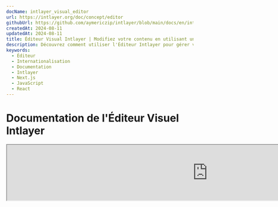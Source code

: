 ```yaml
---
docName: intlayer_visual_editor
url: https://intlayer.org/doc/concept/editor
githubUrl: https://github.com/aymericzip/intlayer/blob/main/docs/en/intlayer_visual_editor.md
createdAt: 2024-08-11
updatedAt: 2024-08-11
title: Éditeur Visual Intlayer | Modifiez votre contenu en utilisant un éditeur visuel
description: Découvrez comment utiliser l'Éditeur Intlayer pour gérer votre site web multilingue. Suivez les étapes de cette documentation en ligne pour configurer votre projet en quelques minutes.
keywords:
  - Éditeur
  - Internationalisation
  - Documentation
  - Intlayer
  - Next.js
  - JavaScript
  - React
---
```


# Documentation de l'Éditeur Visuel Intlayer

<iframe title="Visual Editor + CMS for Your Web App: Intlayer Explained" class="m-auto aspect-[16/9] w-full overflow-hidden rounded-lg border-0" allow="autoplay; gyroscope;" loading="lazy" width="1080" height="auto" src="https://www.youtube.com/embed/UDDTnirwi_4?autoplay=0&amp;origin=http://intlayer.org&amp;controls=0&amp;rel=1"/>

L'Éditeur Visuel Intlayer est un outil qui enveloppe votre site web pour interagir avec vos fichiers de déclaration de contenu à l'aide d'un éditeur visuel.

![Interface de l'Éditeur Visuel Intlayer](https://github.com/aymericzip/intlayer/blob/main/docs/assets/visual_editor.gif)

Le package `intlayer-editor` est basé sur Intlayer et est disponible pour les applications JavaScript, telles que React (Create React App), Vite + React, et Next.js.

## Éditeur visuel vs CMS

L'Éditeur Visuel Intlayer est un outil qui vous permet de gérer votre contenu dans un éditeur visuel pour des dictionnaires locaux. Une fois une modification effectuée, le contenu sera remplacé dans la base de code. Cela signifie que l'application sera reconstruite et la page sera rechargée pour afficher le nouveau contenu.

En revanche, le [CMS Intlayer](https://github.com/aymericzip/intlayer/blob/main/docs/fr/intlayer_CMS.md) est un outil qui vous permet de gérer votre contenu dans un éditeur visuel pour des dictionnaires distants. Une fois une modification effectuée, le contenu **n'affectera pas** votre base de code. Et le site web affichera automatiquement le contenu modifié.

## Intégrer Intlayer dans votre application

Pour plus de détails sur l'intégration d'Intlayer, consultez la section correspondante ci-dessous :

### Intégration avec Next.js

Pour l'intégration avec Next.js, consultez le [guide d'installation](https://github.com/aymericzip/intlayer/blob/main/docs/fr/intlayer_with_nextjs_15.md).

### Intégration avec Create React App

Pour l'intégration avec Create React App, consultez le [guide d'installation](https://github.com/aymericzip/intlayer/blob/main/docs/fr/intlayer_with_create_react_app.md).

### Intégration avec Vite + React

Pour l'intégration avec Vite + React, consultez le [guide d'installation](https://github.com/aymericzip/intlayer/blob/main/docs/fr/intlayer_with_vite+react.md).

## Comment fonctionne l'Éditeur Intlayer

L'éditeur visuel dans une application comprend deux éléments :

- Une application frontend qui affichera votre site web dans une iframe. Si votre site web utilise Intlayer, l'éditeur visuel détectera automatiquement votre contenu et vous permettra d'interagir avec lui. Une fois une modification effectuée, vous pourrez télécharger vos changements.

- Une fois que vous avez cliqué sur le bouton de téléchargement, l'éditeur visuel enverra une requête au serveur pour remplacer vos fichiers de déclaration de contenu par le nouveau contenu (où que ces fichiers soient déclarés dans votre projet).

> Notez que pour l'instant, l'Éditeur Intlayer écrira vos fichiers de déclaration de contenu sous forme de fichiers JSON.

## Installation

Une fois Intlayer configuré dans votre projet, installez simplement `intlayer-editor` en tant que dépendance de développement :

```bash packageManager="npm"
npm install intlayer-editor --save-dev
```

```bash packageManager="yarn"
yarn add intlayer-editor --save-dev
```

```bash packageManager="pnpm"
pnpm add intlayer-editor --save-dev
```

## Configuration

Dans votre fichier de configuration Intlayer, vous pouvez personnaliser les paramètres de l'éditeur :

```typescript fileName="intlayer.config.ts" codeFormat="typescript"
import type { IntlayerConfig } from "intlayer";

const config: IntlayerConfig = {
  // ... autres paramètres de configuration
  editor: {
    /**
     * Obligatoire
     * L'URL de l'application.
     * C'est l'URL ciblée par l'éditeur visuel.
     * Exemple : 'http://localhost:3000'
     */
    applicationURL: process.env.INTLAYER_APPLICATION_URL,
    /**
     * Optionnel
     * Par défaut à `true`. Si `false`, l'éditeur est inactif et ne peut pas être accessible.
     * Peut être utilisé pour désactiver l'éditeur pour des environnements spécifiques pour des raisons de sécurité, comme la production.
     */
    enabled: process.env.INTLAYER_ENABLED,
    /**
     * Optionnel
     * Par défaut à `8000`.
     * Le port du serveur de l'éditeur.
     */
    port: process.env.INTLAYER_PORT,
    /**
     * Optionnel
     * Par défaut à "http://localhost:8000"
     * L'URL du serveur de l'éditeur.
     */
    editorURL: process.env.INTLAYER_EDITOR_URL,
  },
};

export default config;
```

```javascript fileName="intlayer.config.mjs" codeFormat="esm"
/** @type {import('intlayer').IntlayerConfig} */
const config = {
  // ... autres paramètres de configuration
  editor: {
    /**
     * Obligatoire
     * L'URL de l'application.
     * C'est l'URL ciblée par l'éditeur visuel.
     * Exemple : 'http://localhost:3000'
     */
    applicationURL: process.env.INTLAYER_APPLICATION_URL,
    /**
     * Optionnel
     * Par défaut à `true`. Si `false`, l'éditeur est inactif et ne peut pas être accessible.
     * Peut être utilisé pour désactiver l'éditeur pour des environnements spécifiques pour des raisons de sécurité, comme la production.
     */
    enabled: process.env.INTLAYER_ENABLED,
    /**
     * Optionnel
     * Par défaut à `8000`.
     * Le port utilisé par le serveur de l'éditeur visuel.
     */
    port: process.env.INTLAYER_PORT,
    /**
     * Optionnel
     * Par défaut à "http://localhost:8000"
     * L'URL du serveur de l'éditeur pour accéder depuis l'application. Utilisé pour restreindre les origines pouvant interagir avec l'application pour des raisons de sécurité. Si défini à `'*'`, l'éditeur est accessible depuis n'importe quelle origine. Devrait être défini si le port est modifié ou si l'éditeur est hébergé sur un domaine différent.
     */
    editorURL: process.env.INTLAYER_EDITOR_URL,
  },
};

export default config;
```

```javascript fileName="intlayer.config.cjs" codeFormat="commonjs"
/** @type {import('intlayer').IntlayerConfig} */
const config = {
  // ... autres paramètres de configuration
  editor: {
    /**
     * Obligatoire
     * L'URL de l'application.
     * C'est l'URL ciblée par l'éditeur visuel.
     */
    applicationURL: process.env.INTLAYER_APPLICATION_URL,
    /**
     * Optionnel
     * Par défaut à `8000`.
     * Le port du serveur de l'éditeur.
     */
    port: process.env.INTLAYER_PORT,
    /**
     * Optionnel
     * Par défaut à "http://localhost:8000"
     * L'URL du serveur de l'éditeur.
     */
    editorURL: process.env.INTLAYER_EDITOR_URL,
    /**
     * Optionnel
     * Par défaut à `true`. Si `false`, l'éditeur est inactif et ne peut pas être accessible.
     * Peut être utilisé pour désactiver l'éditeur pour des environnements spécifiques pour des raisons de sécurité, comme la production.
     */
    enabled: process.env.INTLAYER_ENABLED,
  },
};

module.exports = config;
```

> Pour voir tous les paramètres disponibles, consultez la [documentation de configuration](https://github.com/aymericzip/intlayer/blob/main/docs/fr/configuration.md).

## Utilisation de l'Éditeur

1. Une fois l'éditeur installé, vous pouvez démarrer l'éditeur en utilisant la commande suivante :

   ```bash packageManager="npm"
   npx intlayer-editor start
   ```

   ```bash packageManager="yarn"
   yarn intlayer-editor start
   ```

   ```bash packageManager="pnpm"
   pnpm intlayer-editor start
   ```

   > **Notez que vous devez exécuter votre application en parallèle.** L'URL de l'application doit correspondre à celle que vous avez définie dans la configuration de l'éditeur (`applicationURL`).

2. Ensuite, ouvrez l'URL fournie. Par défaut `http://localhost:8000`.

   Vous pouvez visualiser chaque champ indexé par Intlayer en survolant votre contenu avec votre curseur.

   ![Survoler le contenu](https://github.com/aymericzip/intlayer/blob/main/docs/assets/intlayer_editor_hover_content.png)

3. Si votre contenu est encadré, vous pouvez effectuer un appui long pour afficher le tiroir d'édition.

## Débogage

Si vous rencontrez des problèmes avec l'éditeur visuel, vérifiez les points suivants :

- L'éditeur visuel et l'application sont en cours d'exécution.

- La [configuration de l'éditeur](https://intlayer.org/doc/concept/configuration#editor-configuration) est correctement définie dans votre fichier de configuration Intlayer.

  - Champs obligatoires :
    - L'URL de l'application doit correspondre à celle que vous avez définie dans la configuration de l'éditeur (`applicationURL`).

- L'éditeur visuel utilise une iframe pour afficher votre site web. Assurez-vous que la politique de sécurité du contenu (CSP) de votre site web autorise l'URL du CMS en tant que `frame-ancestors` ('http://localhost:8000' par défaut). Vérifiez la console de l'éditeur pour toute erreur.
